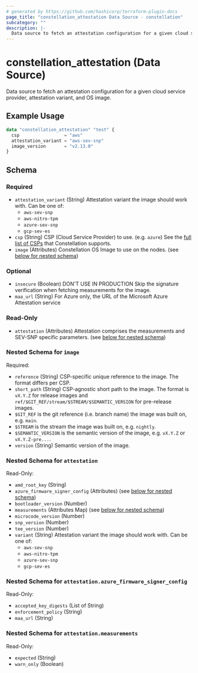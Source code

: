 ```yaml
---
# generated by https://github.com/hashicorp/terraform-plugin-docs
page_title: "constellation_attestation Data Source - constellation"
subcategory: ""
description: |-
  Data source to fetch an attestation configuration for a given cloud service provider, attestation variant, and OS image.
---
```


# constellation_attestation (Data Source)

Data source to fetch an attestation configuration for a given cloud service provider, attestation variant, and OS image.

## Example Usage

```terraform
data "constellation_attestation" "test" {
  csp                 = "aws"
  attestation_variant = "aws-sev-snp"
  image_version       = "v2.13.0"
}
```

<!-- schema generated by tfplugindocs -->
## Schema

### Required

- `attestation_variant` (String) Attestation variant the image should work with. Can be one of:
  * `aws-sev-snp`
  * `aws-nitro-tpm`
  * `azure-sev-snp`
  * `gcp-sev-es`
- `csp` (String) CSP (Cloud Service Provider) to use. (e.g. `azure`)
See the [full list of CSPs](https://docs.edgeless.systems/constellation/overview/clouds) that Constellation supports.
- `image` (Attributes) Constellation OS Image to use on the nodes. (see [below for nested schema](#nestedatt--image))

### Optional

- `insecure` (Boolean) DON'T USE IN PRODUCTION Skip the signature verification when fetching measurements for the image.
- `maa_url` (String) For Azure only, the URL of the Microsoft Azure Attestation service

### Read-Only

- `attestation` (Attributes) Attestation comprises the measurements and SEV-SNP specific parameters. (see [below for nested schema](#nestedatt--attestation))

<a id="nestedatt--image"></a>
### Nested Schema for `image`

Required:

- `reference` (String) CSP-specific unique reference to the image. The format differs per CSP.
- `short_path` (String) CSP-agnostic short path to the image. The format is `vX.Y.Z` for release images and `ref/$GIT_REF/stream/$STREAM/$SEMANTIC_VERSION` for pre-release images.
- `$GIT_REF` is the git reference (i.e. branch name) the image was built on, e.g. `main`.
- `$STREAM` is the stream the image was built on, e.g. `nightly`.
- `$SEMANTIC_VERSION` is the semantic version of the image, e.g. `vX.Y.Z` or `vX.Y.Z-pre...`.
- `version` (String) Semantic version of the image.


<a id="nestedatt--attestation"></a>
### Nested Schema for `attestation`

Read-Only:

- `amd_root_key` (String)
- `azure_firmware_signer_config` (Attributes) (see [below for nested schema](#nestedatt--attestation--azure_firmware_signer_config))
- `bootloader_version` (Number)
- `measurements` (Attributes Map) (see [below for nested schema](#nestedatt--attestation--measurements))
- `microcode_version` (Number)
- `snp_version` (Number)
- `tee_version` (Number)
- `variant` (String) Attestation variant the image should work with. Can be one of:
  * `aws-sev-snp`
  * `aws-nitro-tpm`
  * `azure-sev-snp`
  * `gcp-sev-es`

<a id="nestedatt--attestation--azure_firmware_signer_config"></a>
### Nested Schema for `attestation.azure_firmware_signer_config`

Read-Only:

- `accepted_key_digests` (List of String)
- `enforcement_policy` (String)
- `maa_url` (String)


<a id="nestedatt--attestation--measurements"></a>
### Nested Schema for `attestation.measurements`

Read-Only:

- `expected` (String)
- `warn_only` (Boolean)
